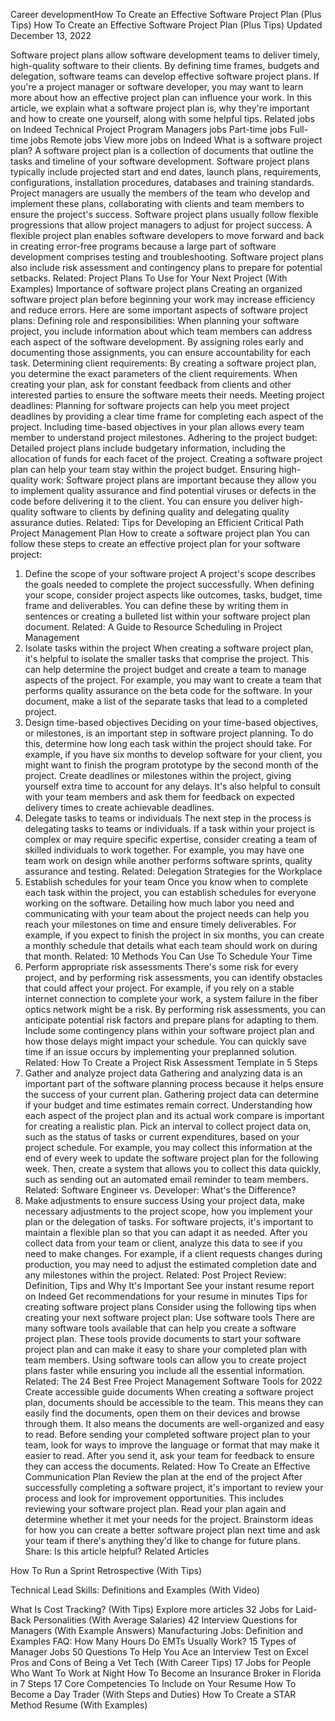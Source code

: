 Career developmentHow To Create an Effective Software Project Plan (Plus Tips)
How To Create an Effective Software Project Plan (Plus Tips)
Updated December 13, 2022

Software project plans allow software development teams to deliver timely, high-quality software to their clients. By defining time frames, budgets and delegation, software teams can develop effective software project plans. If you're a project manager or software developer, you may want to learn more about how an effective project plan can influence your work.
In this article, we explain what a software project plan is, why they're important and how to create one yourself, along with some helpful tips.
Related jobs on Indeed
Technical Project Program Managers jobs
Part-time jobs
Full-time jobs
Remote jobs
View more jobs on Indeed
What is a software project plan?
A software project plan is a collection of documents that outline the tasks and timeline of your software development. Software project plans typically include projected start and end dates, launch plans, requirements, configurations, installation procedures, databases and training standards. Project managers are usually the members of the team who develop and implement these plans, collaborating with clients and team members to ensure the project's success.
Software project plans usually follow flexible progressions that allow project managers to adjust for project success. A flexible project plan enables software developers to move forward and back in creating error-free programs because a large part of software development comprises testing and troubleshooting. Software project plans also include risk assessment and contingency plans to prepare for potential setbacks.
Related: Project Plans To Use for Your Next Project (With Examples)
Importance of software project plans
Creating an organized software project plan before beginning your work may increase efficiency and reduce errors. Here are some important aspects of software project plans:
Defining role and responsibilities: When planning your software project, you include information about which team members can address each aspect of the software development. By assigning roles early and documenting those assignments, you can ensure accountability for each task.
Determining client requirements: By creating a software project plan, you determine the exact parameters of the client requirements. When creating your plan, ask for constant feedback from clients and other interested parties to ensure the software meets their needs.
Meeting project deadlines: Planning for software projects can help you meet project deadlines by providing a clear time frame for completing each aspect of the project. Including time-based objectives in your plan allows every team member to understand project milestones.
Adhering to the project budget: Detailed project plans include budgetary information, including the allocation of funds for each facet of the project. Creating a software project plan can help your team stay within the project budget.
Ensuring high-quality work: Software project plans are important because they allow you to implement quality assurance and find potential viruses or defects in the code before delivering it to the client. You can ensure you deliver high-quality software to clients by defining quality and delegating quality assurance duties.
Related: Tips for Developing an Efficient Critical Path Project Management Plan
How to create a software project plan
You can follow these steps to create an effective project plan for your software project:
1. Define the scope of your software project
A project's scope describes the goals needed to complete the project successfully. When defining your scope, consider project aspects like outcomes, tasks, budget, time frame and deliverables. You can define these by writing them in sentences or creating a bulleted list within your software project plan document.
Related: A Guide to Resource Scheduling in Project Management
2. Isolate tasks within the project
When creating a software project plan, it's helpful to isolate the smaller tasks that comprise the project. This can help determine the project budget and create a team to manage aspects of the project. For example, you may want to create a team that performs quality assurance on the beta code for the software. In your document, make a list of the separate tasks that lead to a completed project.
3. Design time-based objectives
Deciding on your time-based objectives, or milestones, is an important step in software project planning. To do this, determine how long each task within the project should take. For example, if you have six months to develop software for your client, you might want to finish the program prototype by the second month of the project. Create deadlines or milestones within the project, giving yourself extra time to account for any delays. It's also helpful to consult with your team members and ask them for feedback on expected delivery times to create achievable deadlines.
4. Delegate tasks to teams or individuals
The next step in the process is delegating tasks to teams or individuals. If a task within your project is complex or may require specific expertise, consider creating a team of skilled individuals to work together. For example, you may have one team work on design while another performs software sprints, quality assurance and testing.
Related: Delegation Strategies for the Workplace
5. Establish schedules for your team
Once you know when to complete each task within the project, you can establish schedules for everyone working on the software. Detailing how much labor you need and communicating with your team about the project needs can help you reach your milestones on time and ensure timely deliverables. For example, if you expect to finish the project in six months, you can create a monthly schedule that details what each team should work on during that month.
Related: 10 Methods You Can Use To Schedule Your Time
6. Perform appropriate risk assessments
There's some risk for every project, and by performing risk assessments, you can identify obstacles that could affect your project. For example, if you rely on a stable internet connection to complete your work, a system failure in the fiber optics network might be a risk. By performing risk assessments, you can anticipate potential risk factors and prepare plans for adapting to them. Include some contingency plans within your software project plan and how those delays might impact your schedule. You can quickly save time if an issue occurs by implementing your preplanned solution.
Related: How To Create a Project Risk Assessment Template in 5 Steps
7. Gather and analyze project data
Gathering and analyzing data is an important part of the software planning process because it helps ensure the success of your current plan. Gathering project data can determine if your budget and time estimates remain correct. Understanding how each aspect of the project plan and its actual work compare is important for creating a realistic plan.
Pick an interval to collect project data on, such as the status of tasks or current expenditures, based on your project schedule. For example, you may collect this information at the end of every week to update the software project plan for the following week. Then, create a system that allows you to collect this data quickly, such as sending out an automated email reminder to team members.
Related: Software Engineer vs. Developer: What's the Difference?
8. Make adjustments to ensure success
Using your project data, make necessary adjustments to the project scope, how you implement your plan or the delegation of tasks. For software projects, it's important to maintain a flexible plan so that you can adapt it as needed. After you collect data from your team or client, analyze this data to see if you need to make changes. For example, if a client requests changes during production, you may need to adjust the estimated completion date and any milestones within the project.
Related: Post Project Review: Definition, Tips and Why It's Important
See your instant resume report on Indeed
Get recommendations for your resume in minutes
Tips for creating software project plans
Consider using the following tips when creating your next software project plan:
Use software tools
There are many software tools available that can help you create a software project plan. These tools provide documents to start your software project plan and can make it easy to share your completed plan with team members. Using software tools can allow you to create project plans faster while ensuring you include all the essential information.
Related: The 24 Best Free Project Management Software Tools for 2022
Create accessible guide documents
When creating a software project plan, documents should be accessible to the team. This means they can easily find the documents, open them on their devices and browse through them. It also means the documents are well-organized and easy to read. Before sending your completed software project plan to your team, look for ways to improve the language or format that may make it easier to read. After you send it, ask your team for feedback to ensure they can access the documents.
Related: How To Create an Effective Communication Plan
Review the plan at the end of the project
After successfully completing a software project, it's important to review your process and look for improvement opportunities. This includes reviewing your software project plan. Read your plan again and determine whether it met your needs for the project. Brainstorm ideas for how you can create a better software project plan next time and ask your team if there's anything they'd like to change for future plans.
&nbsp;
Share:
Is this article helpful?
Related Articles

How To Run a Sprint Retrospective (With Tips)

Technical Lead Skills: Definitions and Examples (With Video)

What Is Cost Tracking? (With Tips)
Explore more articles
32 Jobs for Laid-Back Personalities (With Average Salaries)
42 Interview Questions for Managers (With Example Answers)
Manufacturing Jobs: Definition and Examples
FAQ: How Many Hours Do EMTs Usually Work?
15 Types of Manager Jobs
50 Questions To Help You Ace an Interview Test on Excel
Pros and Cons of Being a Vet Tech (With Career Tips)
17 Jobs for People Who Want To Work at Night
How To Become an Insurance Broker in Florida in 7 Steps
17 Core Competencies To Include on Your Resume
How To Become a Day Trader (With Steps and Duties)
How To Create a STAR Method Resume (With Examples)
